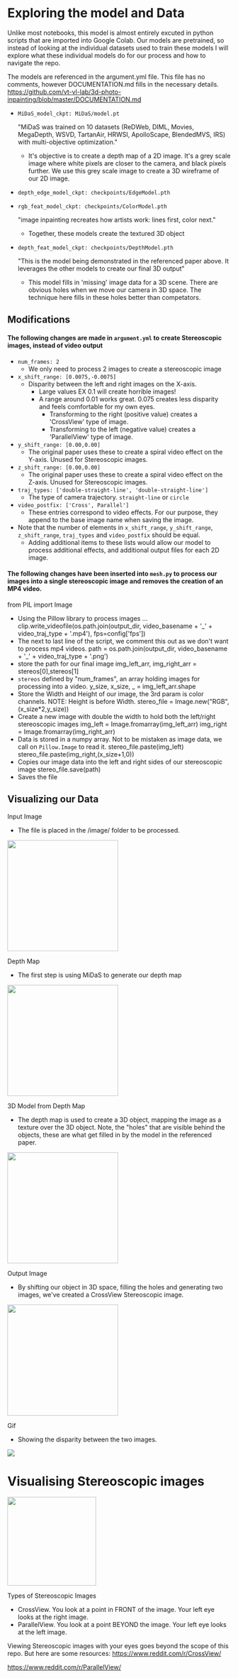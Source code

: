 # Exploring the model and Data

Unlike most notebooks, this model is almost entirely excuted in python scripts that are imported into Google Colab. Our models are pretrained, so instead of looking at the individual datasets used to train these models I will explore what these individual models do for our process and how to navigate the repo. 

The models are referenced in the argument.yml file. This file has no comments, however DOCUMENTATION.md fills in the necessary details. https://github.com/vt-vl-lab/3d-photo-inpainting/blob/master/DOCUMENTATION.md

- `MiDaS_model_ckpt: MiDaS/model.pt`

  "MiDaS was trained on 10 datasets (ReDWeb, DIML, Movies, MegaDepth, WSVD, TartanAir, HRWSI, ApolloScape, BlendedMVS, IRS) with multi-objective optimization." 
  - It's objective is to create a depth map of a 2D image. It's a grey scale image where white pixels are closer to the camera, and black pixels further. We use this grey scale image to create a 3D wireframe of our 2D image.

- `depth_edge_model_ckpt: checkpoints/EdgeModel.pth`
- `rgb_feat_model_ckpt: checkpoints/ColorModel.pth`

  "image inpainting recreates how artists work: lines first, color next." 
  - Together, these models create the textured 3D object

- `depth_feat_model_ckpt: checkpoints/DepthModel.pth`

  "This is the model being demonstrated in the referenced paper above. It leverages the other models to create our final 3D output"
  - This model fills in 'missing' image data for a 3D scene. There are obvious holes when we move our camera in 3D space. The technique here fills in these holes better than competators.


## Modifications
#### The following changes are made in `argument.yml` to create Stereoscopic images, instead of video output

- `num_frames: 2`
    - We only need to process 2 images to create a stereoscopic image
- `x_shift_range: [0.0075,-0.0075]`
    - Disparity between the left and right images on the X-axis. 
      - Large values EX 0.1 will create horrible images!
      - A range around 0.01 works great. 0.075 creates less disparity and feels comfortable for my own eyes.
        - Transforming to the right (positive value) creates a 'CrossView' type of image. 
        - Transforming to the left (negative value) creates a 'ParallelView' type of image.
- `y_shift_range: [0.00,0.00]`
    - The original paper uses these to create a spiral video effect on the Y-axis. Unused for Stereoscopic images.
- `z_shift_range: [0.00,0.00]`
    - The original paper uses these to create a spiral video effect on the Z-axis. Unused for Stereoscopic images.
- `traj_types: ['double-straight-line', 'double-straight-line']`
    - The type of camera trajectory. `straight-line` or `circle`
- `video_postfix: ['Cross', Parallel']`
    - These entries correspond to video effects. For our purpose, they append to the base image name when saving the image. 
- Note that the number of elements in `x_shift_range`,  `y_shift_range`, `z_shift_range`, `traj_types` and `video_postfix` should be equal.
    - Adding additional items to these lists would allow our model to process additional effects, and additional output files for each 2D image. 

#### The following changes have been inserted into `mesh.py` to process our images into a single stereoscopic image and removes the creation of an MP4 video.

from PIL import Image
  - Using the Pillow library to process images
...
clip.write_videofile(os.path.join(output_dir, video_basename + '_' + video_traj_type + '.mp4'), fps=config['fps'])
  - The next to last line of the script, we comment this out as we don't want to process mp4 videos.
path = os.path.join(output_dir, video_basename + '_' + video_traj_type + '.png')
  - store the path for our final image
img_left_arr, img_right_arr = stereos[0],stereos[1]
  - `stereos` defined by "num_frames", an array holding images for processing into a video.
y_size, x_size, _ = img_left_arr.shape
  - Store the Width and Height of our image, the 3rd param is color channels. NOTE: Height is before Width.
stereo_file = Image.new("RGB", (x_size*2,y_size))
  - Create a new image with double the width to hold both the left/right stereoscopic images
img_left = Image.fromarray(img_left_arr)
img_right = Image.fromarray(img_right_arr)
  - Data is stored in a numpy array. Not to be mistaken as image data, we call on `Pillow.Image` to read it.
stereo_file.paste(img_left)
stereo_file.paste(img_right,(x_size+1,0))
  - Copies our image data into the left and right sides of our stereoscopic image
stereo_file.save(path)
  - Saves the file

## Visualizing our Data

Input Image
  - The file is placed in the /image/ folder to be processed.
<img src="https://github.com/Genji-MS/2D-to-Stereoscopic/blob/main/image/Flower.jpg" height="250">

Depth Map
  - The first step is using MiDaS to generate our depth map
<img src="https://github.com/Genji-MS/2D-to-Stereoscopic/blob/main/depth/Flower.png" height="250">

3D Model from Depth Map
  - The depth map is used to create a 3D object, mapping the image as a texture over the 3D object. Note, the "holes" that are visible behind the objects, these are what get filled in by the model in the referenced paper.
<img src="https://github.com/Genji-MS/2D-to-Stereoscopic/blob/main/depth/Model1.png" height="250">

Output Image 
  - By shifting our object in 3D space, filling the holes and generating two images, we've created a CrossView Stereoscopic image.
<img src="https://github.com/Genji-MS/2D-to-Stereoscopic/blob/main/video/Flower_CrossView.png" height="250">

Gif
  - Showing the disparity between the two images. 
<img src="https://github.com/Genji-MS/2D-to-Stereoscopic/blob/main/video/Flower.gif">


# Visualising Stereoscopic images

<img src="https://github.com/Genji-MS/2D-to-Stereoscopic/blob/main/depth/StereoTypes.png" height = "200">

Types of Stereoscopic Images

- CrossView. You look at a point in FRONT of the image. Your left eye looks at the right image.
- ParallelView. You look at a point BEYOND the image. Your left eye looks at the left image.

Viewing Stereoscopic images with your eyes goes beyond the scope of this repo. But here are some resources:
https://www.reddit.com/r/CrossView/

https://www.reddit.com/r/ParallelView/